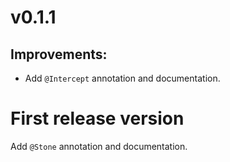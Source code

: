 # v0.1.1

## Improvements:
* Add `@Intercept` annotation and documentation.

# First release version

Add `@Stone` annotation and documentation.

